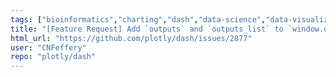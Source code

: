 ```yaml
---
tags: ["bioinformatics","charting","dash","data-science","data-visualization","finance","flask","gui-framework","julia","jupyter","modeling","plotly","plotly-dash","productivity","python","r","react","rstats","technical-computing","web-app"]
title: "[Feature Request] Add `outputs` and `outputs_list` to `window.dash_clientside.callback_context`"
html_url: "https://github.com/plotly/dash/issues/2877"
user: "CNFeffery"
repo: "plotly/dash"
---
```


